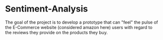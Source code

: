 # Sentiment-Analysis
The goal of the project is to develop a prototype that can "feel" the pulse of the E-Commerce website (considered amazon here) users with regard to the reviews they provide on the products they buy. 

